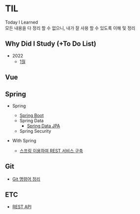 # TIL
Today I Learned <br>
모든 내용을 다 정리 할 수 없으니, 내가 잘 사용 할 수 있도록 이해 및 정리

## Why Did I Study (+To Do List)
+ 2022
	+ [1월](wdis/22-01.md)

## Vue

## Spring
+ Spring
	+ [Spring Boot](spring/springBoot.md)
	+ Spring Data
		+ [Spring Data JPA](spring/springData/springDataJPA.md)
	+ Spring Security

+ With Spring
	+ [스프링 이용하여 REST 서비스 구축](withSpring/스프링-이용하여-REST-서비스-구축.md)

## Git
+ [Git 명령어 정리](git/git.md)

## ETC
+ [REST API](etc/restApi.md)
